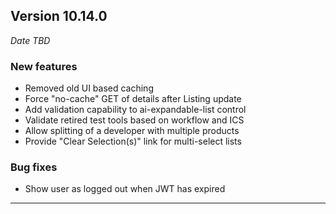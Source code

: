 
## Version 10.14.0
_Date TBD_

### New features
* Removed old UI based caching
* Force "no-cache" GET of details after Listing update
* Add validation capability to ai-expandable-list control
* Validate retired test tools based on workflow and ICS
* Allow splitting of a developer with multiple products
* Provide "Clear Selection(s)" link for multi-select lists

### Bug fixes
* Show user as logged out when JWT has expired

---
